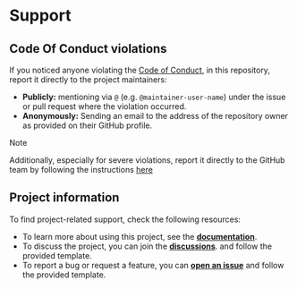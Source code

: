 <!--
SPDX-FileCopyrightText: © 2024 nosludge <https://github.com/nosludge>
SPDX-FileContributor: szymonmaszke <github@maszke.co>

SPDX-License-Identifier: Apache-2.0
-->

# Support

## Code Of Conduct violations

If you noticed anyone violating the [Code of Conduct](./CODE_OF_CONDUCT.md),
in this repository, report it directly to the project maintainers:

- __Publicly:__ mentioning via `@` (e.g. `@maintainer-user-name`) under the issue
or pull request where the violation occurred.
- __Anonymously:__ Sending an email to the address of the repository owner
as provided on their GitHub profile.

<!-- vale off -->
> [!NOTE]
> Additionally, especially for severe violations, report it
directly to the GitHub team by following the instructions
[here](https://docs.github.com/en/github/building-a-strong-community/reporting-abuse-or-spam)
<!-- vale on -->

## Project information

To find project-related support, check the following resources:

- To learn more about using this project, see the
[__documentation__](https://{{cookiecutter.repository_owner}}.github.io/{{cookiecutter.repository}}).
- To discuss the project, you can join the
[__discussions__](https://github.com/{{cookiecutter.repository_owner}}/{{cookiecutter.repository}}/discussions).
and follow the provided template.
- To report a bug or request a feature, you can
[__open an issue__](https://github.com/{{cookiecutter.repository_owner}}/{{cookiecutter.repository}}/issues)
and follow the provided template.
